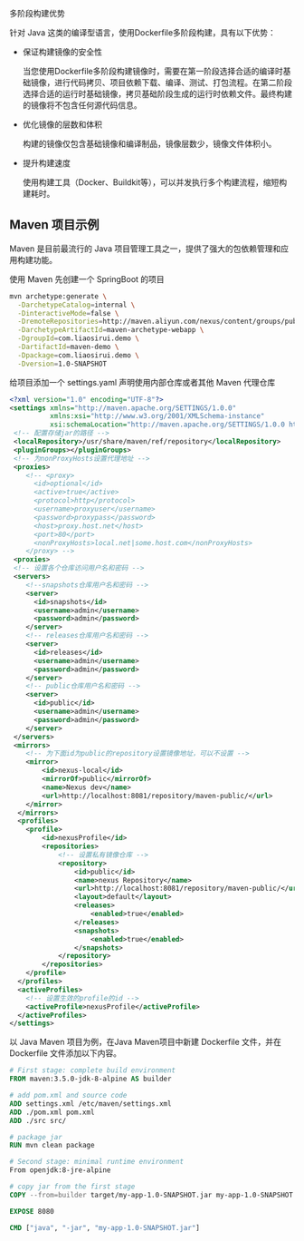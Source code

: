 

多阶段构建优势

针对 Java 这类的编译型语言，使用Dockerfile多阶段构建，具有以下优势：

- 保证构建镜像的安全性

  当您使用Dockerfile多阶段构建镜像时，需要在第一阶段选择合适的编译时基础镜像，进行代码拷贝、项目依赖下载、编译、测试、打包流程。在第二阶段选择合适的运行时基础镜像，拷贝基础阶段生成的运行时依赖文件。最终构建的镜像将不包含任何源代码信息。

- 优化镜像的层数和体积

  构建的镜像仅包含基础镜像和编译制品，镜像层数少，镜像文件体积小。

- 提升构建速度

  使用构建工具（Docker、Buildkit等），可以并发执行多个构建流程，缩短构建耗时。

## Maven 项目示例

Maven 是目前最流行的 Java 项目管理工具之一，提供了强大的包依赖管理和应用构建功能。

使用 Maven 先创建一个 SpringBoot 的项目

```bash
mvn archetype:generate \
  -DarchetypeCatalog=internal \
  -DinteractiveMode=false \
  -DremoteRepositories=http://maven.aliyun.com/nexus/content/groups/public \
  -DarchetypeArtifactId=maven-archetype-webapp \
  -DgroupId=com.liaosirui.demo \
  -DartifactId=maven-demo \
  -Dpackage=com.liaosirui.demo \
  -Dversion=1.0-SNAPSHOT

```

给项目添加一个 settings.yaml 声明使用内部仓库或者其他 Maven 代理仓库

```xml
<?xml version="1.0" encoding="UTF-8"?>
<settings xmlns="http://maven.apache.org/SETTINGS/1.0.0"
          xmlns:xsi="http://www.w3.org/2001/XMLSchema-instance"
          xsi:schemaLocation="http://maven.apache.org/SETTINGS/1.0.0 http://maven.apache.org/xsd/settings-1.0.0.xsd">
 <!-- 配置存储jar的路径 -->
 <localRepository>/usr/share/maven/ref/repository</localRepository>
 <pluginGroups></pluginGroups>
 <!-- 为nonProxyHosts设置代理地址 -->
 <proxies>
    <!-- <proxy>
      <id>optional</id>
      <active>true</active>
      <protocol>http</protocol>
      <username>proxyuser</username>
      <password>proxypass</password>
      <host>proxy.host.net</host>
      <port>80</port>
      <nonProxyHosts>local.net|some.host.com</nonProxyHosts>
    </proxy> -->
 <proxies>
 <!-- 设置各个仓库访问用户名和密码 -->
 <servers>
    <!--snapshots仓库用户名和密码 -->
    <server>
      <id>snapshots</id>
      <username>admin</username>
      <password>admin</password>
    </server>
    <!-- releases仓库用户名和密码 -->
    <server>
      <id>releases</id>
      <username>admin</username>
      <password>admin</password>
    </server>
    <!-- public仓库用户名和密码 -->
    <server>
      <id>public</id>
      <username>admin</username>
      <password>admin</password>
    </server>
 </servers>
 <mirrors>
    <!-- 为下面id为public的repository设置镜像地址，可以不设置 -->
    <mirror>
        <id>nexus-local</id>
        <mirrorOf>public</mirrorOf>
        <name>Nexus dev</name>
        <url>http://localhost:8081/repository/maven-public/</url>
    </mirror>
  </mirrors>
  <profiles>
    <profile>
        <id>nexusProfile</id>
        <repositories>
            <!-- 设置私有镜像仓库 -->
            <repository>
                <id>public</id>
                <name>nexus Repository</name>
                <url>http://localhost:8081/repository/maven-public/</url>
                <layout>default</layout>
                <releases>
                    <enabled>true</enabled>
                </releases>
                <snapshots>
                    <enabled>true</enabled>
                </snapshots>
            </repository>
        </repositories>
    </profile>
  </profiles>
  <activeProfiles>
    <!-- 设置生效的profile的id -->
    <activeProfile>nexusProfile</activeProfile>
  </activeProfiles>
</settings>
```



以 Java Maven 项目为例，在Java Maven项目中新建 Dockerfile 文件，并在 Dockerfile  文件添加以下内容。

```dockerfile
# First stage: complete build environment
FROM maven:3.5.0-jdk-8-alpine AS builder

# add pom.xml and source code
ADD settings.xml /etc/maven/settings.xml
ADD ./pom.xml pom.xml
ADD ./src src/

# package jar
RUN mvn clean package

# Second stage: minimal runtime environment
From openjdk:8-jre-alpine

# copy jar from the first stage
COPY --from=builder target/my-app-1.0-SNAPSHOT.jar my-app-1.0-SNAPSHOT.jar

EXPOSE 8080

CMD ["java", "-jar", "my-app-1.0-SNAPSHOT.jar"]
```

